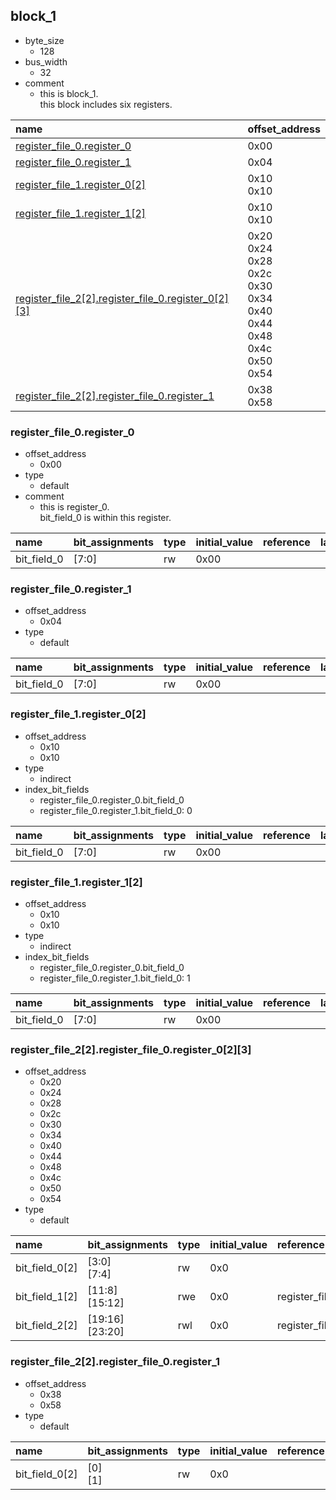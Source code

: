## block_1

* byte_size
    * 128
* bus_width
    * 32
* comment
    * this is block_1.<br>this block includes six registers.

|name|offset_address|
|:--|:--|
|[register_file_0.register_0](#block_1-register_file_0-register_0)|0x00|
|[register_file_0.register_1](#block_1-register_file_0-register_1)|0x04|
|[register_file_1.register_0[2]](#block_1-register_file_1-register_0)|0x10<br>0x10|
|[register_file_1.register_1[2]](#block_1-register_file_1-register_1)|0x10<br>0x10|
|[register_file_2[2].register_file_0.register_0[2][3]](#block_1-register_file_2-register_file_0-register_0)|0x20<br>0x24<br>0x28<br>0x2c<br>0x30<br>0x34<br>0x40<br>0x44<br>0x48<br>0x4c<br>0x50<br>0x54|
|[register_file_2[2].register_file_0.register_1](#block_1-register_file_2-register_file_0-register_1)|0x38<br>0x58|

### <div id="block_1-register_file_0-register_0"></div>register_file_0.register_0

* offset_address
    * 0x00
* type
    * default
* comment
    * this is register_0.<br>bit_field_0 is within this register.

|name|bit_assignments|type|initial_value|reference|labels|comment|
|:--|:--|:--|:--|:--|:--|:--|
|bit_field_0|[7:0]|rw|0x00||||

### <div id="block_1-register_file_0-register_1"></div>register_file_0.register_1

* offset_address
    * 0x04
* type
    * default

|name|bit_assignments|type|initial_value|reference|labels|comment|
|:--|:--|:--|:--|:--|:--|:--|
|bit_field_0|[7:0]|rw|0x00||||

### <div id="block_1-register_file_1-register_0"></div>register_file_1.register_0[2]

* offset_address
    * 0x10
    * 0x10
* type
    * indirect
* index_bit_fields
    * register_file_0.register_0.bit_field_0
    * register_file_0.register_1.bit_field_0: 0

|name|bit_assignments|type|initial_value|reference|labels|comment|
|:--|:--|:--|:--|:--|:--|:--|
|bit_field_0|[7:0]|rw|0x00||||

### <div id="block_1-register_file_1-register_1"></div>register_file_1.register_1[2]

* offset_address
    * 0x10
    * 0x10
* type
    * indirect
* index_bit_fields
    * register_file_0.register_0.bit_field_0
    * register_file_0.register_1.bit_field_0: 1

|name|bit_assignments|type|initial_value|reference|labels|comment|
|:--|:--|:--|:--|:--|:--|:--|
|bit_field_0|[7:0]|rw|0x00||||

### <div id="block_1-register_file_2-register_file_0-register_0"></div>register_file_2[2].register_file_0.register_0[2][3]

* offset_address
    * 0x20
    * 0x24
    * 0x28
    * 0x2c
    * 0x30
    * 0x34
    * 0x40
    * 0x44
    * 0x48
    * 0x4c
    * 0x50
    * 0x54
* type
    * default

|name|bit_assignments|type|initial_value|reference|labels|comment|
|:--|:--|:--|:--|:--|:--|:--|
|bit_field_0[2]|[3:0]<br>[7:4]|rw|0x0||||
|bit_field_1[2]|[11:8]<br>[15:12]|rwe|0x0|register_file_0.register_0.bit_field_0|||
|bit_field_2[2]|[19:16]<br>[23:20]|rwl|0x0|register_file_2.register_file_0.register_1.bit_field_0|||

### <div id="block_1-register_file_2-register_file_0-register_1"></div>register_file_2[2].register_file_0.register_1

* offset_address
    * 0x38
    * 0x58
* type
    * default

|name|bit_assignments|type|initial_value|reference|labels|comment|
|:--|:--|:--|:--|:--|:--|:--|
|bit_field_0[2]|[0]<br>[1]|rw|0x0||||
